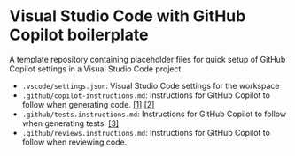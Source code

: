 # Visual Studio Code with GitHub Copilot boilerplate
A template repository containing placeholder files for quick setup of GitHub Copilot settings in a Visual Studio Code project

- ```.vscode/settings.json```: Visual Studio Code settings for the workspace
- ```.github/copilot-instructions.md```: Instructions for GitHub Copilot to follow when generating code. [[1]](https://docs.github.com/en/copilot/customizing-copilot/adding-repository-custom-instructions-for-github-copilot#creating-a-repository-custom-instructions-file) [[2]](https://code.visualstudio.com/docs/copilot/copilot-customization#_use-a-githubcopilotinstructionsmd-file)
- ```.github/tests.instructions.md```: Instructions for GitHub Copilot to follow when generating tests. [[3]](https://code.visualstudio.com/docs/copilot/copilot-customization#_specify-custom-instructions-in-settings)
- ```.github/reviews.instructions.md```: Instructions for GitHub Copilot to follow when reviewing code.
